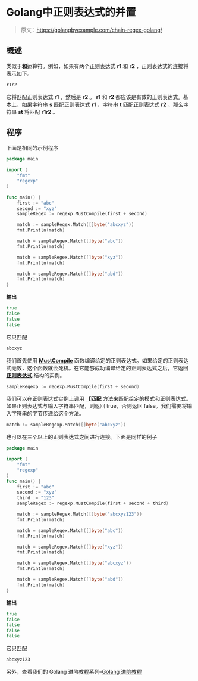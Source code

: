 # Golang中正则表达式的并置

> 原文：<https://golangbyexample.com/chain-regex-golang/>

## **概述**

类似于**和**运算符。例如，如果有两个正则表达式 **r1** 和 **r2** ，正则表达式的连接将表示如下。

```go
r1r2
```

它将匹配正则表达式 **r1** ，然后是 **r2** 。 **r1** 和 **r2** 都应该是有效的正则表达式。基本上，如果字符串 **s** 匹配正则表达式 **r1** ，字符串 **t** 匹配正则表达式 **r2** ，那么字符串 **st** 将匹配 **r1r2** 。

## **程序**

下面是相同的示例程序

```go
package main

import (
	"fmt"
	"regexp"
)

func main() {
	first := "abc"
	second := "xyz"
	sampleRegex := regexp.MustCompile(first + second)

	match := sampleRegex.Match([]byte("abcxyz"))
	fmt.Println(match)

	match = sampleRegex.Match([]byte("abc"))
	fmt.Println(match)

	match = sampleRegex.Match([]byte("xyz"))
	fmt.Println(match)

	match = sampleRegex.Match([]byte("abd"))
	fmt.Println(match)
}
```

**输出**

```go
true
false
false
false
```

它只匹配

```go
abcxyz
```

我们首先使用 **[MustCompile](https://golang.org/pkg/regexp/#MustCompile)** 函数编译给定的正则表达式。如果给定的正则表达式无效，这个函数就会死机。在它能够成功编译给定的正则表达式之后，它返回 **[正则表达式](https://golang.org/pkg/regexp/)** 结构的实例。

```go
sampleRegexp := regexp.MustCompile(first + second)
```

我们可以在正则表达式实例上调用 **[【匹配](https://golang.org/pkg/regexp/#Match)** 方法来匹配给定的模式和正则表达式。如果正则表达式与输入字符串匹配，则返回 true，否则返回 false。我们需要将输入字符串的字节传递给这个方法。

```go
match := sampleRegexp.Match([]byte("abcxyz"))
```

也可以在三个以上的正则表达式之间进行连接。下面是同样的例子

```go
package main

import (
    "fmt"
    "regexp"
)
func main() {
    first := "abc"
    second := "xyz"
    third := "123"
    sampleRegex := regexp.MustCompile(first + second + third)

    match := sampleRegex.Match([]byte("abcxyz123"))
    fmt.Println(match)

    match = sampleRegex.Match([]byte("abc"))
    fmt.Println(match)

    match = sampleRegex.Match([]byte("xyz"))
    fmt.Println(match)

    match = sampleRegex.Match([]byte("abcxyz"))
    fmt.Println(match)

    match = sampleRegex.Match([]byte("abd"))
    fmt.Println(match)
}
```

**输出**

```go
true
false
false
false
false
```

它只匹配

```go
abcxyz123
```

另外，查看我们的 Golang 进阶教程系列–[<u>Golang 进阶教程</u>](https://golangbyexample.com/golang-comprehensive-tutorial/)